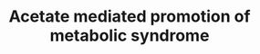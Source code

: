 ---
annotations:
- id: CL:0000236
  parent: native cell
  type: Cell Type Ontology
  value: B cell
- id: DOID:0060158
  parent: disease of metabolism
  type: Disease Ontology
  value: acquired metabolic disease
- id: PW:0000013
  parent: disease pathway
  type: Pathway Ontology
  value: disease pathway
- id: CL:0011102
  parent: animal cell
  type: Cell Type Ontology
  value: parasympathetic neuron
authors:
- Egonw
- Khanspers
- Ariutta
- DeSl
description: Acetates produced by gut microbes stimulates the parasympathetic nervous
  system which causes in an increase in the release of the gastrin hormone which triggers
  insulin release from beta-cells. Prolonged exposure to high acetate levels promote
  a state of metabolic syndrome.
last-edited: 2020-05-28
organisms:
- Rattus norvegicus
redirect_from:
- /index.php/Pathway:WP3650
- /instance/WP3650
- /instance/WP3650_rr110699
revision: r110699
schema-jsonld:
- '@context': https://schema.org/
  '@id': https://wikipathways.github.io/pathways/WP3650.html
  '@type': Dataset
  creator:
    '@type': Organization
    name: WikiPathways
  description: Acetates produced by gut microbes stimulates the parasympathetic nervous
    system which causes in an increase in the release of the gastrin hormone which
    triggers insulin release from beta-cells. Prolonged exposure to high acetate levels
    promote a state of metabolic syndrome.
  keywords:
  - acetate
  - fatty acid
  - gastrin
  - glucose
  - insulin
  license: CC0
  name: Acetate mediated promotion of metabolic syndrome
seo: CreativeWork
title: Acetate mediated promotion of metabolic syndrome
wpid: WP3650
---